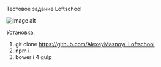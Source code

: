 Тестовое задание Loftschool

![Image alt](https://github.com/AlexeyMasnoy/-Loftschool/app/test.png)

Установка:

1. git clone https://github.com/AlexeyMasnoy/-Loftschool
2. npm i
3. bower i
4 gulp
